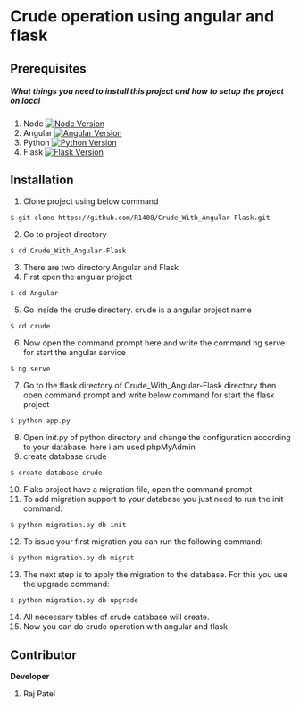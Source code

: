 # Crude operation using angular and flask


## Prerequisites

##### What things you need to install this project and how to setup the project on local


1. Node [![Node Version](https://img.shields.io/badge/Version-12.16.1*-green)](https://nodejs.org/en/)
2. Angular [![Angular Version](https://img.shields.io/badge/Version-9.0.2*-green)](https://angular.io/guide/setup-local#npm-package-manager)
3. Python [![Python Version](https://img.shields.io/badge/Version-3.7.6-green)](https://www.python.org/downloads/)
4. Flask [![Flask Version](https://img.shields.io/badge/Version-1.1.2-green)](https://pypi.org/project/Flask/)

## Installation

1. Clone project using below command
```
$ git clone https://github.com/R1408/Crude_With_Angular-Flask.git
```
2. Go to project directory
```
$ cd Crude_With_Angular-Flask
```
3. There are two directory Angular and Flask
4. First open the angular project
```
$ cd Angular
```
5. Go inside the crude directory. crude is a angular project name
```
$ cd crude
```
6. Now open the command prompt here and write the command ng serve for start the angular service
```
$ ng serve
```
7. Go to the flask directory of Crude_With_Angular-Flask directory then open command prompt and write below command for start the flask
   project
```
$ python app.py
```
8. Open _init_.py of python directory and change the configuration according to your database. here i am used phpMyAdmin
9. create database crude
```
$ create database crude
```
10. Flaks project have a migration file, open the command prompt
11. To add migration support to your database you just need to run the init command:
```
$ python migration.py db init
```
12. To issue your first migration you can run the following command:
```
$ python migration.py db migrat
```
13. The next step is to apply the migration to the database. For this you use the upgrade command:
```
$ python migration.py db upgrade
```
14. All necessary tables of crude database will create.
15. Now you can do crude operation with angular and flask

## Contributor

**Developer**

  1. Raj Patel

